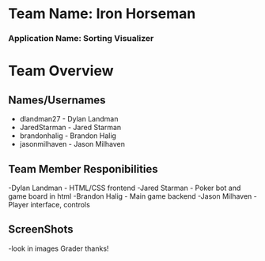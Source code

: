 # Team Name: Iron Horseman
### Application Name: Sorting Visualizer


# Team Overview

## Names/Usernames
- dlandman27 - Dylan Landman
- JaredStarman - Jared Starman
- brandonhalig - Brandon Halig
- jasonmilhaven - Jason Milhaven

## Team Member Responibilities
-Dylan Landman - HTML/CSS frontend
-Jared Starman - Poker bot and game board in html
-Brandon Halig - Main game backend
-Jason Milhaven - Player interface, controls

## ScreenShots
-look in images Grader thanks!
